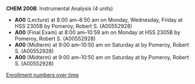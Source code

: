 **CHEM 200B**: Instrumental Analysis (4 units)

- **A00** (Lecture) at 8:00 am–8:50 am on Monday, Wednesday, Friday at HSS 2305B by Pomeroy, Robert S. (A00552928)
- **A00** (Final Exam) at 8:00 am–10:59 am on Monday at HSS 2305B by Pomeroy, Robert S. (A00552928)
- **A00** (Midterm) at 9:00 am–10:50 am on Saturday at   by Pomeroy, Robert S. (A00552928)
- **A00** (Midterm) at 9:00 am–10:50 am on Saturday at   by Pomeroy, Robert S. (A00552928)

[Enrollment numbers over time](./CHEM200B.tsv)
